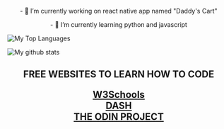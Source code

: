 

<!--
**victorcharl/victorcharl** is a ✨ _special_ ✨ repository because its `README.md` (this file) appears on your GitHub profile.
-->

<p align="center">- 🔭 I’m currently working on react native app named "Daddy's Cart"</p>
<p align="center">- 🌱 I’m currently learning python and javascript</p>

![My Top Languages](https://github-readme-stats.vercel.app/api/top-langs/?username=victorcharl&theme=radical&layout=compact)

![My github stats](https://github-readme-stats.vercel.app/api?username=victorcharl&count_private=true&show_icons=true&theme=radical&hide_rank=false)
  
 
<h2 align = "center" >FREE WEBSITES TO LEARN HOW TO CODE</h>

<!-- SYNTAX ![alt text] (url)
-->
[W3Schools](https://www.w3schools.com/) <br/>
[DASH](https://dash.generalassemb.ly/) </br>
[THE ODIN PROJECT](https://www.theodinproject.com/)

